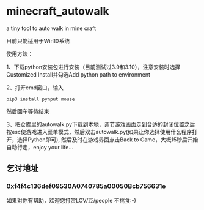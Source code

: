 # minecraft_autowalk
a tiny tool to auto walk in mine craft


目前只能适用于Win10系统 

使用方法：


1、下载python安装包进行安装（目前测试过3.9和3.10），注意安装时选择Customized Install并勾选Add python path to environment


2、打开cmd窗口，输入
```
pip3 install pynput mouse 
```
然后回车等待结束

3、把仓库里的autowalk.py下载到本地，调节游戏画面走到合适的封闭位置之后按esc使游戏进入菜单模式，然后双击autowalk.py(如果让你选择使用什么程序打开，选择Python即可), 然后及时在游戏界面点击Back to Game，大概15秒后开始自动行走，enjoy your life...

##  乞讨地址 
### 0xf4f4c136def09530A0740785a00050Bcb756631e 
如果对你有帮助，欢迎您打赏LOV/豆/people 不挑食:-)
